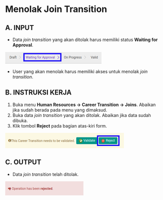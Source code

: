 # Menolak Join Transition

## A. INPUT

* Data *join transition* yang akan ditolak harus memiliki status **Waiting for Approval**.

![](../../img/join-transition/status-waiting-approval.png)

* User yang akan menolak harus memiliki akses untuk menolak *join transition*.

## B. INSTRUKSI KERJA

1. Buka menu **Human Resources -> Career Transition -> Joins**. Abaikan jika sudah berada pada menu yang dimaksud.
2. Buka data *join transition* yang akan ditolak. Abaikan jika data sudah dibuka.
3. Klik tombol **Reject** pada bagian atas-kiri form.

![](../../img/join-transition/tombol-reject.png)

## C. OUTPUT

* Data *join transition* telah ditolak.

![](../../img/join-transition/output-ditolak.png)
